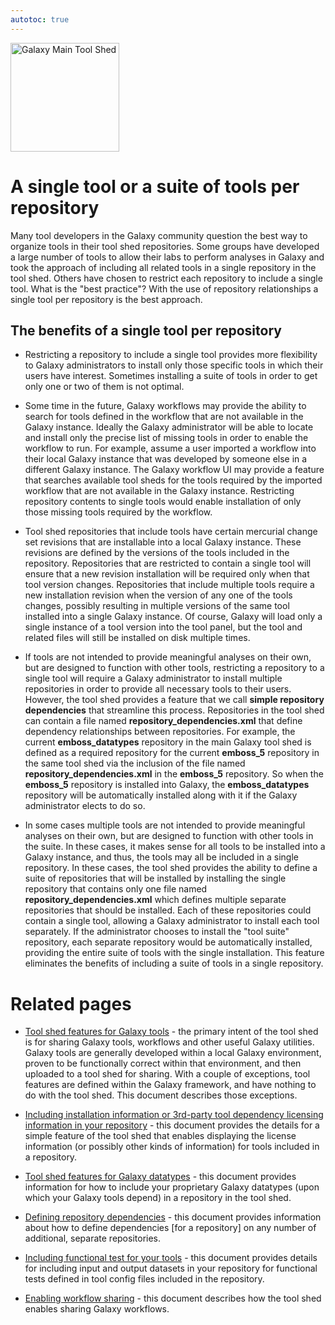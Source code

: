 ```yaml
---
autotoc: true
---
```

<div class='center'> <a href='http://toolshed.g2.bx.psu.edu'><img src='/images/Logos/ToolShed.jpg' alt='Galaxy Main Tool Shed' height="174" /></a> </div>



# A single tool or a suite of tools per repository

Many tool developers in the Galaxy community question the best way to organize tools in their tool shed repositories. Some groups have developed a large number of tools to allow their labs to perform analyses in Galaxy and took the approach of including all related tools in a single repository in the tool shed.  Others have chosen to restrict each repository to include a single tool.  What is the "best practice"?  With the use of repository relationships a single tool per repository is the best approach.

## The benefits of a single tool per repository

* Restricting a repository to include a single tool provides more flexibility to Galaxy administrators to install only those specific tools in which their users have interest.  Sometimes installing a suite of tools in order to get only one or two of them is not optimal.

* Some time in the future, Galaxy workflows may provide the ability to search for tools defined in the workflow that are not available in the Galaxy instance.  Ideally the Galaxy administrator will be able to locate and install only the precise list of missing tools in order to enable the workflow to run.  For example, assume a user imported a workflow into their local Galaxy instance that was developed by someone else in a different Galaxy instance.  The Galaxy workflow UI may provide a feature that searches available tool sheds for the tools required by the imported workflow that are not available in the Galaxy instance.  Restricting repository contents to single tools would enable installation of only those missing tools required by the workflow.

* Tool shed repositories that include tools have certain mercurial change set revisions that are installable into a local Galaxy instance.  These revisions are defined by the versions of the tools included in the repository.  Repositories that are restricted to contain a single tool will ensure that a new revision installation will be required only when that tool version changes.  Repositories that include multiple tools require a new installation revision when the version of any one of the tools changes, possibly resulting in multiple versions of the same tool installed into a single Galaxy instance.  Of course, Galaxy will load only a single instance of a tool version into the tool panel, but the tool and related files will still be installed on disk multiple times.

* If tools are not intended to provide meaningful analyses on their own, but are designed to function with other tools, restricting a repository to a single tool will require a Galaxy administrator to install multiple repositories in order to provide all necessary tools to their users.  However, the tool shed provides a feature that we call **simple repository dependencies** that streamline this process.  Repositories in the tool shed can contain a file named **repository_dependencies.xml** that define dependency relationships between repositories.  For example, the current **emboss_datatypes** repository in the main Galaxy tool shed is defined as a required repository for the current **emboss_5** repository in the same tool shed via the inclusion of the file named **repository_dependencies.xml** in the **emboss_5** repository.  So when the **emboss_5** repository is installed into Galaxy, the **emboss_datatypes** repository will be automatically installed along with it if the Galaxy administrator elects to do so.

* In some cases multiple tools are not intended to provide meaningful analyses on their own, but are designed to function with other tools in the suite.  In these cases, it makes sense for all tools to be installed into a Galaxy instance, and thus, the tools may all be included in a single repository.  In these cases, the tool shed provides the ability to define a suite of repositories that will be installed by installing the single repository that contains only one file named **repository_dependencies.xml** which defines multiple separate repositories that should be installed.  Each of these repositories could contain a single tool, allowing a Galaxy administrator to install each tool separately.  If the administrator chooses to install the "tool suite" repository, each separate repository would be automatically installed, providing the entire suite of tools with the single installation.  This feature eliminates the benefits of including a suite of tools in a single repository.

# Related pages

* [Tool shed features for Galaxy tools](/src/toolshed-tool-features/index.md) - the primary intent of the tool shed is for sharing Galaxy tools, workflows and other useful Galaxy utilities.  Galaxy tools are generally developed within a local Galaxy environment, proven to be functionally correct within that environment, and then uploaded to a tool shed for sharing.  With a couple of exceptions, tool features are defined within the Galaxy framework, and have nothing to do with the tool shed.  This document describes those exceptions.

* [Including installation information or 3rd-party tool dependency licensing information in your repository](/src/toolshed-readme-files/index.md) - this document provides the details for a simple feature of the tool shed that enables displaying the license information (or possibly other kinds of information) for tools included in a repository.

* [Tool shed features for Galaxy datatypes](/src/toolshed-datatypes-features/index.md) - this document provides information for how to include your proprietary Galaxy datatypes (upon which your Galaxy tools depend) in a repository in the tool shed.

* [Defining repository dependencies](/src/defining-repository-dependencies/index.md) - this document provides information about how to define dependencies [for a repository] on any number of additional, separate repositories.

* [Including functional test for your tools](/src/testing-installed-tools/index.md) - this document provides details for including input and output datasets in your repository for functional tests defined in tool config files included in the repository.

* [Enabling workflow sharing](/src/toolshed-workflow-sharing/index.md) - this document describes how the tool shed enables sharing Galaxy workflows.

